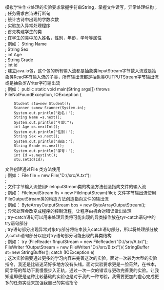 模拟学生作业处理的实验要求掌握字符串String，掌握文件读写，异常处理结构；<br>;
任务需求古诗进行断句<br>;
统计古诗中出现的字数次数<br>;
实验加入异常处理程序<br>;
首先构建学生的类<br>;
在学生的类中加入姓名，性别，年龄，学号等属性<br>;
例如：
String Name<br>;
	String Sex<br>;
	int Age<br>;
	String Grade<br>;
	int id<br>;
建立java.io包，这个包的所有输入流都是抽象类InputStream字节数入流或是抽象类Read字符输入流的子类，所有输出流都是抽象类OUTPUTStream字节输出流或是抽象类Writer字符输出流<br>;
例如：
public static void main(String args[]) throws FileNotFoundException, IOException {
		
    
		Student stu=new Student();
		Scanner s=new Scanner(System.in);
		System.out.println("姓名：");		
		String Name =s.next();
		System.out.println("年龄:");
		int Age =s.nextInt();
		System.out.println("性别：");		
		String Sex =s.next();
		System.out.println("班级：");		
		String Grade =s.next();
		System.out.println("学号：");
		int Id =s.nextInt();
		stu.setId(Id);
文件创建通过File 类方法使用<br>;
例如：
File file = new File("D://src/A.txt");<br>;
<br>;
文件字节输入流使用FileInputStream类的构造方法创造指向文件的输入流<br>;
例如：
FileInputStream fis = new FileInputStream(file);
文件字节输出流使用FileOutputStream类的构造方法创造指向文件的输出流<br>;
例如：
ByteArrayOutputStream bos = new ByteArrayOutputStream();<br>;
异常处理会改变成程序的控制流程，让程序由机会对错误做出处理<br>;
try-catch语句可以用来处理异类将可能出现的异类操作放在tyr-catch语句中的try语句部分<br>;
try语句部分出现异常对象try部分将结束装入catch语句部分，所以将处理部分放入catch语句部分以应对try语句部分可能出现的异类结构<br>;
例如： try (FileReader fInputStream = new FileReader("D://src/A.txt");
	             FileWriter fOutputStream  = new FileWriter("D://src/B.txt")){
	            StringBuffer st=new StringBuffer();
              catch (IOException e) <br>;
这次实验需要通过更多的学习内容来完善这次的实验，面对一次较为大型的实验指令，我还是比较迷茫好多地方没有头绪。面对实验要求更是一脸茫然，在书本，同学等的帮助下我慢慢步入正轨，通过一次一次的错误与更改完善我的实验。让我知道即便是这种比较基础的实验也是对于我的一种考验，我需要更加的虚心完成更多的任务实验来加强我自己的实验指令
			
